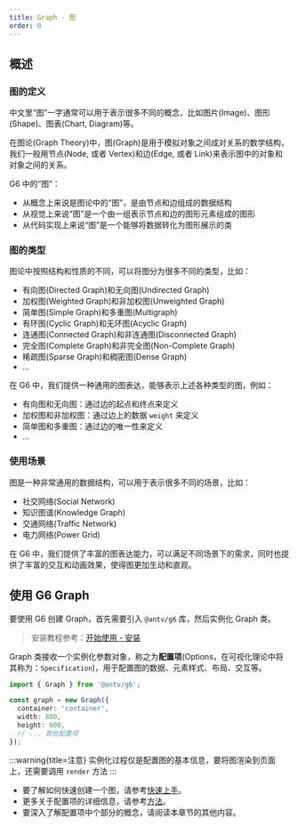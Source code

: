 ```yaml
---
title: Graph - 图
order: 0
---
```


## 概述

### 图的定义

中文里“图”一字通常可以用于表示很多不同的概念，比如图片(Image)、图形(Shape)、图表(Chart, Diagram)等。

在图论(Graph Theory)中，图(Graph)是用于模拟对象之间成对关系的数学结构，我们一般用节点(Node, 或者 Vertex)和边(Edge, 或者 Link)来表示图中的对象和对象之间的关系。

G6 中的“图”：

- 从概念上来说是图论中的“图”，是由节点和边组成的数据结构
- 从视觉上来说“图”是一个由一组表示节点和边的图形元素组成的图形
- 从代码实现上来说“图”是一个能够将数据转化为图形展示的类

### 图的类型

图论中按照结构和性质的不同，可以将图分为很多不同的类型，比如：

- 有向图(Directed Graph)和无向图(Undirected Graph)
- 加权图(Weighted Graph)和非加权图(Unweighted Graph)
- 简单图(Simple Graph)和多重图(Multigraph)
- 有环图(Cyclic Graph)和无环图(Acyclic Graph)
- 连通图(Connected Graph)和非连通图(Disconnected Graph)
- 完全图(Complete Graph)和非完全图(Non-Complete Graph)
- 稀疏图(Sparse Graph)和稠密图(Dense Graph)
- ...

在 G6 中，我们提供一种通用的图表达，能够表示上述各种类型的图，例如：

- 有向图和无向图：通过边的起点和终点来定义
- 加权图和非加权图：通过边上的数据 `weight` 来定义
- 简单图和多重图：通过边的唯一性来定义
- ...

### 使用场景

图是一种非常通用的数据结构，可以用于表示很多不同的场景，比如：

- 社交网络(Social Network)
- 知识图谱(Knowledge Graph)
- 交通网络(Traffic Network)
- 电力网络(Power Grid)

在 G6 中，我们提供了丰富的图表达能力，可以满足不同场景下的需求，同时也提供了丰富的交互和动画效果，使得图更加生动和直观。

## 使用 G6 Graph

要使用 G6 创建 Graph，首先需要引入 `@antv/g6` 库，然后实例化 Graph 类。

> 安装教程参考：[开始使用 - 安装](/manual/getting-started/installation)

Graph 类接收一个实例化参数对象，称之为**配置项**(Options，在可视化理论中将其称为：`Specification`)，用于配置图的数据、元素样式、布局、交互等。

```typescript
import { Graph } from '@antv/g6';

const graph = new Graph({
  container: 'container',
  width: 800,
  height: 600,
  // ... 其他配置项
});
```

:::warning{title=注意}
实例化过程仅是配置图的基本信息，要将图渲染到页面上，还需要调用 `render` 方法
:::

- 要了解如何快速创建一个图，请参考[快速上手](/manual/getting-started/quick-start)。
- 更多关于配置项的详细信息，请参考[方法](/api/graph/method)。
- 要深入了解配置项中个部分的概念，请阅读本章节的其他内容。
